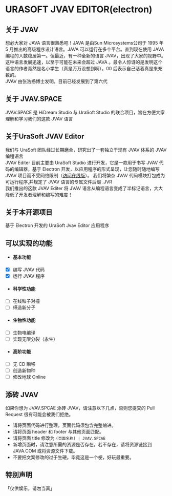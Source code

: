 # URASOFT JVAV EDITOR(electron)
## 关于 JVAV
想必大家对 JAVA 语言很熟悉吧！JAVA 是由Sun Microsystems公司于 1995 年 5 月推出的高级程序设计语言。JAVA 可以运行在多个平台。直到现在使用 JAVA 编程的人数稳居第一。但最近，有一种全新的语言 JVAV，出现了大家的视野中。这种语言发展迅速，以至于可能在未来会超过 JAVA 。最令人惊讶的是发明这个语言的作者竟然是名小学生（真是万万没想到啊）。00 后表示自己活着真是来充数的。\
JVAV 由张浩扬博士发明，目前已经发展到了第六代
## 关于 JVAV.SPACE
JVAV.SPACE 是 HiDream Studio 与 UraSoft Studio 的联合项目，旨在方便大家理解和学习我们的这款 JVAV 语言
## 关于UraSoft JVAV Editor
我们与 UraSoft 团队经过长期磨合，研究出了一套独立于现有 JVAV 体系的 JVAV 编程语言\
JVAV Editer 目前主要由 UraSoft Studio 进行开发，它是一款用于书写 JVAV 代码的编辑器，基于 Electron 开发，以应用程序的形式呈现，让您随时随地编写 JVAV 项目而不受网络限制（[访问在线版](https://online.jvav.space)）。
我们将繁杂 JVAV 代码模块打包成为可运行程序,并规定了 JVAV 语言的专属文件后缀 .JVR\
我们推出的这款 JVAV Editer 将 JVAV 语言从编程语言变成了半标记语言，大大降低了开发者理解和编写的难度！
## 关于本开源项目
基于 Electron 开发的 UraSoft Jvav Editor 应用程序
## 可以实现的功能
+ #### 基本功能
- [x] 编写 JVAV 代码
- [x] 运行 JVAV 程序
+ #### 科学性功能
- [ ] 在线粒子对撞
- [ ] 缔造新分子
+ #### 生物性功能
- [ ] 生物电编译
- [ ] 实现无限分裂（永生）
+ #### 高阶功能
- [ ] 无 CD 瞬移
- [ ] 创造新物种
- [ ] 修改地球 Online
## 添砖 JVAV
如果你想为 JVAV.SPCAE 添砖 JVAV，请注意以下几点，否则您提交的 Pull Request 很有可能会被我们拒绝。
* 请将页面代码进行整理，页面代码须包含完整缩进。
* 请将页面 header 和 footer 与其他页面匹配。
* 请将页面 title 修改为 ` (页面名称) | JVAV.SPCAE `
* 新增页面时，请注意所需的资源是否存在。若不存在，请将资源链接到 JAVA.COM 或将资源文件下载。
* 不要把文案修改的过于生硬。毕竟这是一个梗，好玩最重要。
## 特别声明
「仅供娱乐，请勿当真」
